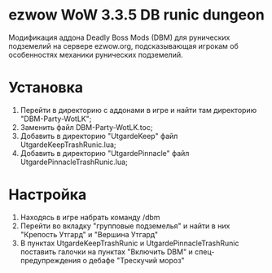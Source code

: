 # ezwow WoW 3.3.5 DB runic dungeon
Модификация аддона Deadly Boss Mods (DBM) для рунических подземелий на сервере ezwow.org, подсказывающая игрокам об особенностях механики рунических подземелий.

# Установка
1) Перейти в директорию с аддонами в игре и найти там директорию "DBM-Party-WotLK";
2) Заменить файл DBM-Party-WotLK.toc;
3) Добавить в директорию "UtgardeKeep" файл UtgardeKeepTrashRunic.lua;
4) Добавить в директорию "UtgardePinnacle" файл UtgardePinnacleTrashRunic.lua;

# Настройка
1) Находясь в игре набрать команду /dbm
2) Перейти во вкладку "групповые подземелья" и найти в них "Крепость Утгард" и "Вершина Утгард"
3) В пунктах UtgardeKeepTrashRunic и UtgardePinnacleTrashRunic поставить галочки на пунктах "Включить DBM" и спец-предупреждения о дебафе "Трескучий мороз"
